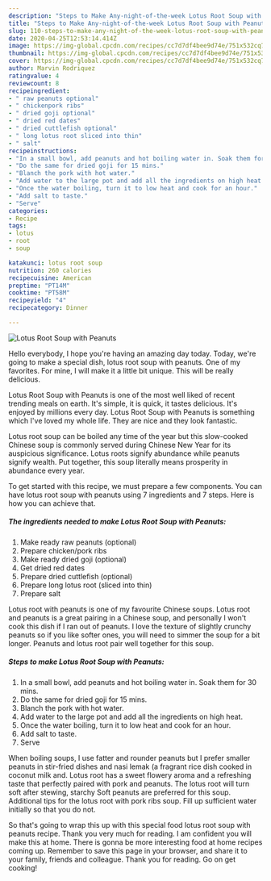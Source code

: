 ```yaml
---
description: "Steps to Make Any-night-of-the-week Lotus Root Soup with Peanuts"
title: "Steps to Make Any-night-of-the-week Lotus Root Soup with Peanuts"
slug: 110-steps-to-make-any-night-of-the-week-lotus-root-soup-with-peanuts
date: 2020-04-25T12:53:14.414Z
image: https://img-global.cpcdn.com/recipes/cc7d7df4bee9d74e/751x532cq70/lotus-root-soup-with-peanuts-recipe-main-photo.jpg
thumbnail: https://img-global.cpcdn.com/recipes/cc7d7df4bee9d74e/751x532cq70/lotus-root-soup-with-peanuts-recipe-main-photo.jpg
cover: https://img-global.cpcdn.com/recipes/cc7d7df4bee9d74e/751x532cq70/lotus-root-soup-with-peanuts-recipe-main-photo.jpg
author: Marvin Rodriquez
ratingvalue: 4
reviewcount: 8
recipeingredient:
- " raw peanuts optional"
- " chickenpork ribs"
- " dried goji optional"
- " dried red dates"
- " dried cuttlefish optional"
- " long lotus root sliced into thin"
- " salt"
recipeinstructions:
- "In a small bowl, add peanuts and hot boiling water in. Soak them for 30 mins."
- "Do the same for dried goji for 15 mins."
- "Blanch the pork with hot water."
- "Add water to the large pot and add all the ingredients on high heat."
- "Once the water boiling, turn it to low heat and cook for an hour."
- "Add salt to taste."
- "Serve"
categories:
- Recipe
tags:
- lotus
- root
- soup

katakunci: lotus root soup 
nutrition: 260 calories
recipecuisine: American
preptime: "PT14M"
cooktime: "PT58M"
recipeyield: "4"
recipecategory: Dinner

---
```



![Lotus Root Soup with Peanuts](https://img-global.cpcdn.com/recipes/cc7d7df4bee9d74e/751x532cq70/lotus-root-soup-with-peanuts-recipe-main-photo.jpg)

Hello everybody, I hope you're having an amazing day today. Today, we're going to make a special dish, lotus root soup with peanuts. One of my favorites. For mine, I will make it a little bit unique. This will be really delicious.

Lotus Root Soup with Peanuts is one of the most well liked of recent trending meals on earth. It's simple, it is quick, it tastes delicious. It's enjoyed by millions every day. Lotus Root Soup with Peanuts is something which I've loved my whole life. They are nice and they look fantastic.

Lotus root soup can be boiled any time of the year but this slow-cooked Chinese soup is commonly served during Chinese New Year for its auspicious significance. Lotus roots signify abundance while peanuts signify wealth. Put together, this soup literally means prosperity in abundance every year.


To get started with this recipe, we must prepare a few components. You can have lotus root soup with peanuts using 7 ingredients and 7 steps. Here is how you can achieve that.

<!--inarticleads1-->

##### The ingredients needed to make Lotus Root Soup with Peanuts:

1. Make ready  raw peanuts (optional)
1. Prepare  chicken/pork ribs
1. Make ready  dried goji (optional)
1. Get  dried red dates
1. Prepare  dried cuttlefish (optional)
1. Prepare  long lotus root (sliced into thin)
1. Prepare  salt


Lotus root with peanuts is one of my favourite Chinese soups. Lotus root and peanuts is a great pairing in a Chinese soup, and personally I won&#39;t cook this dish if I ran out of peanuts. I love the texture of slightly crunchy peanuts so if you like softer ones, you will need to simmer the soup for a bit longer. Peanuts and lotus root pair well together for this soup. 

<!--inarticleads2-->

##### Steps to make Lotus Root Soup with Peanuts:

1. In a small bowl, add peanuts and hot boiling water in. Soak them for 30 mins.
1. Do the same for dried goji for 15 mins.
1. Blanch the pork with hot water.
1. Add water to the large pot and add all the ingredients on high heat.
1. Once the water boiling, turn it to low heat and cook for an hour.
1. Add salt to taste.
1. Serve


When boiling soups, I use fatter and rounder peanuts but I prefer smaller peanuts in stir-fried dishes and nasi lemak (a fragrant rice dish cooked in coconut milk and. Lotus root has a sweet flowery aroma and a refreshing taste that perfectly paired with pork and peanuts. The lotus root will turn soft after stewing, starchy Soft peanuts are preferred for this soup. Additional tips for the lotus root with pork ribs soup. Fill up sufficient water initially so that you do not. 

So that's going to wrap this up with this special food lotus root soup with peanuts recipe. Thank you very much for reading. I am confident you will make this at home. There is gonna be more interesting food at home recipes coming up. Remember to save this page in your browser, and share it to your family, friends and colleague. Thank you for reading. Go on get cooking!
